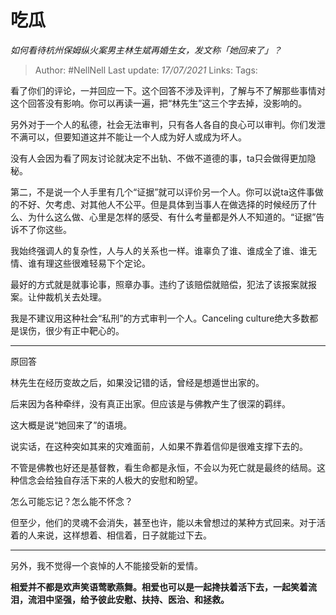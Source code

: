 # 吃瓜
*如何看待杭州保姆纵火案男主林生斌再婚生女，发文称「她回来了」？*

> Author: #NellNell
Last update: *17/07/2021*
Links:
Tags:

看了你们的评论，一并回应一下。这个回答不涉及评判，了解与不了解那些事情对这个回答没有影响。你可以再读一遍，把“林先生”这三个字去掉，没影响的。

另外对于一个人的私德，社会无法审判，只有各人各自的良心可以审判。你们发泄不满可以，但要知道这并不能让一个人成为好人或成为坏人。

没有人会因为看了网友讨论就决定不出轨、不做不道德的事，ta只会做得更加隐秘。

第二，不是说一个人手里有几个“证据”就可以评价另一个人。你可以说ta这件事做的不好、欠考虑、对其他人不公平。但是具体到当事人在做选择的时候经历了什么、为什么这么做、心里是怎样的感受、有什么考量都是外人不知道的。“证据”告诉不了你这些。

我始终强调人的复杂性，人与人的关系也一样。谁辜负了谁、谁成全了谁、谁无情、谁有理这些很难轻易下个定论。

最好的方式就是就事论事，照章办事。违约了该赔偿就赔偿，犯法了该报案就报案。让仲裁机关去处理。

我是不建议用这种社会“私刑”的方式审判一个人。Canceling culture绝大多数都是误伤，很少有正中靶心的。

---

原回答

林先生在经历变故之后，如果没记错的话，曾经是想遁世出家的。

后来因为各种牵绊，没有真正出家。但应该是与佛教产生了很深的羁绊。

这大概是说“她回来了”的语境。

说实话，在这种突如其来的灾难面前，人如果不靠着信仰是很难支撑下去的。

不管是佛教也好还是基督教，看生命都是永恒，不会以为死亡就是最终的结局。这种信念会给独自存活下来的人极大的安慰和盼望。

怎么可能忘记？怎么能不怀念？

但至少，他们的灵魂不会消失，甚至也许，能以未曾想过的某种方式回来。对于活着的人来说，这样想着、相信着，日子就能过下去。

---

另外，我不觉得一个哀悼的人不能接受新的爱情。

**相爱并不都是欢声笑语莺歌燕舞。相爱也可以是一起搀扶着活下去，一起笑着流泪，流泪中坚强，给予彼此安慰、扶持、医治、和拯救。**
